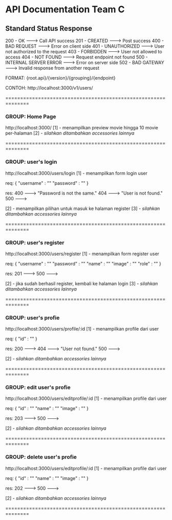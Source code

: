 # API Documentation Team C

## Standard Status Response
200 - OK                      ---> Call API success
201 - CREATED                 ---> Post success
400 - BAD REQUEST             ---> Error on client side
401 - UNAUTHORIZED            ---> User not authorized to the request
403 - FORBIDDEN               ---> User not allowed to access
404 - NOT FOUND               ---> Request endpoint not found
500 - INTERNAL SERVER ERROR   ---> Error on server side
502 - BAD GATEWAY             ---> Invalid response from another request


FORMAT:
{root.api}/{version}/{grouping}/{endpoint}

CONTOH:
http://localhost:3000/v1/users/

==============================================================


### GROUP: Home Page
http://localhost:3000/
[1] - menampilkan preview movie hingga 10 movie per-halaman
[2] - _silahkan ditambahkan accessories lainnya_

==============================================================


### GROUP: user's login
http://localhost:3000/users/login
[1] - menampilkan form login user

req:
{
   "username" : "<username>"
   "password" : "<password>"
}

res:
400 ---> "Password is not the same."
404 ---> "User is not found."
500 ---> <err>

[2] - menampilkan pilihan untuk masuk ke halaman register
[3] - _silahkan ditambahkan accessories lainnya_

==============================================================


### GROUP: user's register
http://localhost:3000/users/register
[1] - menampilkan form register user

req:
{
   "username" : "<username>"
   "password" : "<password>"
   "name" : "<name>"
   "image" : "<image yang di upload>"
   "role" : "<role>"
}

res:
201 ---> <data>
500 ---> <err>

[2] - jika sudah berhasil register, kembali ke halaman login
[3] - _silahkan ditambahkan accessories lainnya_

==============================================================


### GROUP: user's profie
http://localhost:3000/users/profile/:id
[1] - menampilkan profile dari user

req:
{
   "id" : "<id>"
}

res:
200 ---> <data>
404 ---> "User not found."
500 ---> <err>

[2] - _silahkan ditambahkan accessories lainnya_

==============================================================


### GROUP: edit user's profie
http://localhost:3000/users/editprofile/:id
[1] - menampilkan profile dari user

req:
{
   "id" : "<id>"
   "name" : "<name>"
   "image" : "<image>"
}

res:
203 ---> <data>
500 ---> <err>

[2] - _silahkan ditambahkan accessories lainnya_

==============================================================


### GROUP: delete user's profie
http://localhost:3000/users/editprofile/:id
[1] - menampilkan profile dari user

req:
{
   "id" : "<id>"
   "name" : "<name>"
   "image" : "<image>"
}

res:
202 ---> <data>
500 ---> <err>

[2] - _silahkan ditambahkan accessories lainnya_

==============================================================
